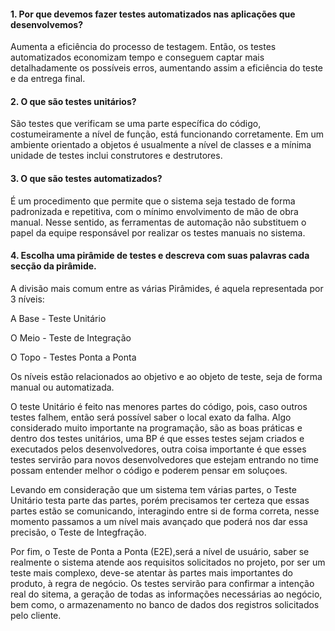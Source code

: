 #### 1. Por que devemos fazer testes automatizados nas aplicações que desenvolvemos?
Aumenta a eficiência do processo de testagem.
Então, os testes automatizados economizam tempo e conseguem captar mais detalhadamente os possíveis erros, aumentando assim a eficiência do teste e da entrega final.
#### 2. O que são testes unitários?
São testes que verificam se uma parte específica do código, costumeiramente a nível de função, está funcionando corretamente. Em um ambiente orientado a objetos é usualmente a nível de classes e a mínima unidade de testes inclui construtores e destrutores.
#### 3. O que são testes automatizados?
É um procedimento que permite que o sistema seja testado de forma padronizada e repetitiva, com o mínimo envolvimento de mão de obra manual. Nesse sentido, as ferramentas de automação não substituem o papel da equipe responsável por realizar os testes manuais no sistema.
#### 4. Escolha uma pirâmide de testes e descreva com suas palavras cada secção da pirâmide.
A divisão mais comum entre as várias Pirâmides, é aquela representada por 3 níveis:

A Base - Teste Unitário

O Meio - Teste de Integração

O Topo - Testes Ponta a Ponta

Os níveis estão relacionados ao objetivo e ao objeto de teste, seja de forma manual ou automatizada.

O teste Unitário é feito nas menores partes do código, pois, caso outros testes falhem, então será possível saber o local exato da falha. Algo considerado muito importante na programação, são as boas práticas e dentro dos testes unitários, uma BP é que esses testes sejam criados e executados pelos desenvolvedores, outra coisa
importante é que esses testes servirão para novos desenvolvedores que estejam entrando no time possam entender melhor o código e poderem pensar em soluçoes.

Levando em consideração que um sistema tem várias partes, o Teste Unitário testa parte das partes, porém precisamos ter certeza que essas partes estão se comunicando, interagindo entre si de forma correta, nesse momento passamos a um nível mais avançado que poderá nos dar essa precisão, o Teste de Integfração.

Por fim, o Teste de Ponta a Ponta (E2E),será a nível de usuário, saber se realmente o sistema atende aos requisitos solicitados no projeto, por ser um teste mais complexo, deve-se atentar às partes mais importantes do produto, à regra de negócio. Os testes servirão para confirmar a intenção real do sitema, a geração de todas as informações necessárias ao negócio, bem como, o armazenamento no banco de dados dos registros solicitados pelo cliente.
